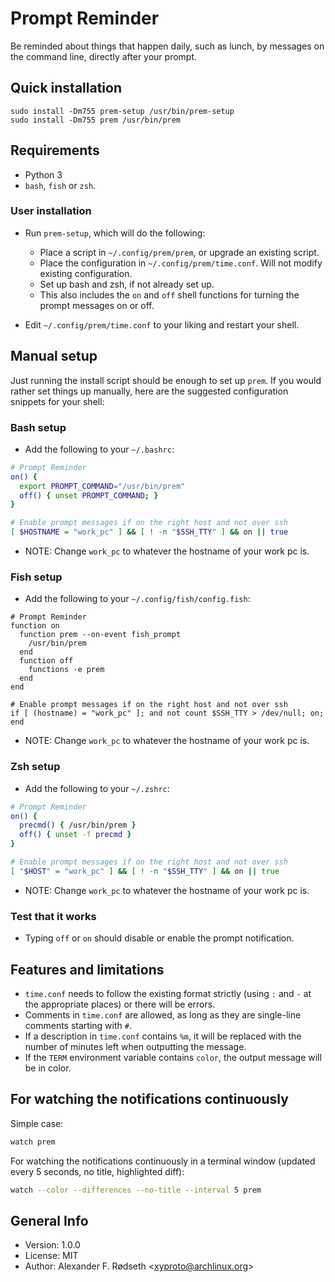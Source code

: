 # Prompt Reminder

Be reminded about things that happen daily, such as lunch, by messages on the command line, directly after your prompt.

## Quick installation

    sudo install -Dm755 prem-setup /usr/bin/prem-setup
    sudo install -Dm755 prem /usr/bin/prem

## Requirements

* Python 3
* `bash`, `fish` or `zsh`.

### User installation

* Run `prem-setup`, which will do the following:
  * Place a script in `~/.config/prem/prem`, or upgrade an existing script.
  * Place the configuration in `~/.config/prem/time.conf`. Will not modify existing configuration.
  * Set up bash and zsh, if not already set up.
  * This also includes the `on` and `off` shell functions for turning the prompt messages on or off.

* Edit `~/.config/prem/time.conf` to your liking and restart your shell.

## Manual setup

Just running the install script should be enough to set up `prem`. If you would rather set things up manually, here are the suggested configuration snippets for your shell:

### Bash setup

* Add the following to your `~/.bashrc`:

```bash
# Prompt Reminder
on() {
  export PROMPT_COMMAND="/usr/bin/prem"
  off() { unset PROMPT_COMMAND; }
}

# Enable prompt messages if on the right host and not over ssh
[ $HOSTNAME = "work_pc" ] && [ ! -n "$SSH_TTY" ] && on || true
```

* NOTE: Change `work_pc` to whatever the hostname of your work pc is.

### Fish setup

* Add the following to your `~/.config/fish/config.fish`:

```fish
# Prompt Reminder
function on
  function prem --on-event fish_prompt
    /usr/bin/prem
  end
  function off
    functions -e prem
  end
end

# Enable prompt messages if on the right host and not over ssh
if [ (hostname) = "work_pc" ]; and not count $SSH_TTY > /dev/null; on; end
```

* NOTE: Change `work_pc` to whatever the hostname of your work pc is.

### Zsh setup

* Add the following to your `~/.zshrc`:

```zsh
# Prompt Reminder
on() {
  precmd() { /usr/bin/prem }
  off() { unset -f precmd }
}

# Enable prompt messages if on the right host and not over ssh
[ "$HOST" = "work_pc" ] && [ ! -n "$SSH_TTY" ] && on || true
```

* NOTE: Change `work_pc` to whatever the hostname of your work pc is.

### Test that it works

* Typing `off` or `on` should disable or enable the prompt notification.

## Features and limitations

* `time.conf` needs to follow the existing format strictly (using `:` and `-` at the appropriate places) or there will be errors.
* Comments in `time.conf` are allowed, as long as they are single-line comments starting with `#`.
* If a description in `time.conf` contains `%m`, it will be replaced with the number of minutes left when outputting the message.
* If the `TERM` environment variable contains `color`, the output message will be in color.

## For watching the notifications continuously

Simple case:

```sh
watch prem
```

For watching the notifications continuously in a terminal window (updated every 5 seconds, no title, highlighted diff):

```sh
watch --color --differences --no-title --interval 5 prem
```

## General Info

* Version: 1.0.0
* License: MIT
* Author: Alexander F. Rødseth &lt;xyproto@archlinux.org&gt;

